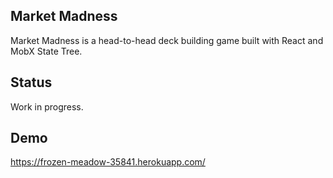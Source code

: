 ## Market Madness

Market Madness is a head-to-head deck building game built with React and MobX State Tree.

## Status

Work in progress.

## Demo

https://frozen-meadow-35841.herokuapp.com/
